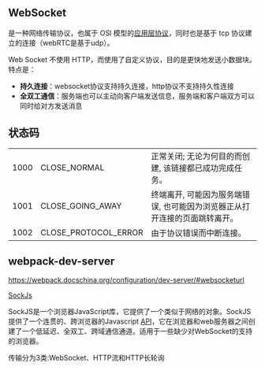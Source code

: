 ## WebSocket

是一种网络传输协议，也属于 OSI 模型的<u>应用层协议</u>，同时也是基于 tcp 协议建立的连接（webRTC是基于udp）。

Web Socket 不使用 HTTP，而使用了自定义协议，目的是更快地发送小数据块。特点是：

- **持久连接**：websocket协议支持持久连接，http协议不支持持久性连接
- **全双工通信**：服务端也可以主动向客户端发送信息，服务端和客户端双方可以同时给对方发送消息

## 状态码

|      |                      |                                                              |
| ---- | -------------------- | ------------------------------------------------------------ |
| 1000 | CLOSE_NORMAL         | 正常关闭; 无论为何目的而创建, 该链接都已成功完成任务。       |
| 1001 | CLOSE_GOING_AWAY     | 终端离开, 可能因为服务端错误, 也可能因为浏览器正从打开连接的页面跳转离开。 |
| 1002 | CLOSE_PROTOCOL_ERROR | 由于协议错误而中断连接。                                     |



## webpack-dev-server

https://webpack.docschina.org/configuration/dev-server/#websocketurl

[SockJs](https://www.npmjs.com/package/sockjs)

SockJS是一个浏览器JavaScript库，它提供了一个类似于网络的对象。SockJS提供了一个连贯的、跨浏览器的Javascript [API](https://so.csdn.net/so/search?q=API&spm=1001.2101.3001.7020)，它在浏览器和web服务器之间创建了一个低延迟、全双工、跨域通信通道。适用于一些缺少对WebSocket的支持的浏览器。

传输分为3类:WebSocket、HTTP流和HTTP长轮询